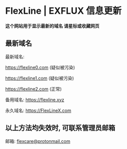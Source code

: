 # FlexLine | EXFLUX 信息更新
**这个网站用于显示最新的域名 请星标或收藏网页**


## 最新域名
最新域名:

https://flexline0.com (疑似被污染)

https://flexline1.com (疑似被污染)

https://flexline2.com (正常)

备用域名:
https://flexline.xyz

永久域名:
https://FlexLineX.com

## 以上方法均失效时, 可联系管理员邮箱
邮箱:
flexcare@protonmail.com

